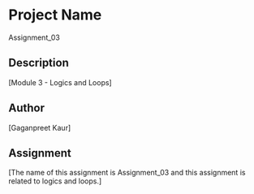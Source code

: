 # Project Name

Assignment_03

## Description

[Module 3 - Logics and Loops]

## Author

[Gaganpreet Kaur]

## Assignment

[The name of this assignment is Assignment_03 and this assignment is related to logics and loops.]
